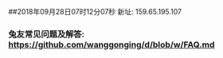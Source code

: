##2018年09月28日07时12分07秒 新址: 159.65.195.107
### 兔友常见问题及解答: https://github.com/wanggonging/d/blob/w/FAQ.md
